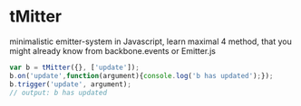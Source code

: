 # tMitter
minimalistic emitter-system in Javascript, learn maximal 4 method, that you might already know from backbone.events or Emitter.js


```js
var b = tMitter({}, ['update']);
b.on('update',function(argument){console.log('b has updated');});
b.trigger('update', argument);
// output: b has updated

```
